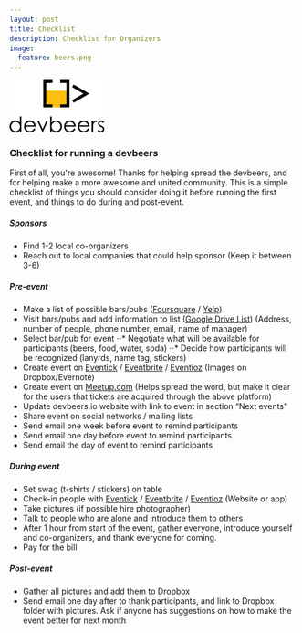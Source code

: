 ```yaml
---
layout: post
title: Checklist
description: Checklist for Organizers
image:
  feature: beers.png
---
```


![devbeers logo](/images/logos/devbeers/devbeerslogo.png )

### Checklist for running a devbeers

First of all, you're awesome! Thanks for helping spread the devbeers, and for helping make a more awesome and united community. This is a simple checklist of things you should consider doing it before running the first event, and things to do during and post-event.

##### Sponsors

* Find 1-2 local co-organizers
* Reach out to local companies that could help sponsor (Keep it between 3-6)

##### Pre-event


* Make a list of possible bars/pubs (<a href="https://foursquare.com/" target="_blank">Foursquare</a> / <a href="http://www.yelp.com/" target="_blank">Yelp</a>)
* Visit bars/pubs and add information to list (<a href="https://docs.google.com/spreadsheet/ccc?key=0AiS4mdojrISUdDBXejU3ZzZyU0Q5NThZMmR3YW1KaXc&usp=sharing" target="_blank">Google Drive List</a>) (Address, number of people, phone number, email, name of manager)
* Select bar/pub for event
⋅⋅* Negotiate what will be available for participants (beers, food, water, soda)
⋅⋅* Decide how participants will be recognized (lanyrds, name tag, stickers)
* Create event on <a href="http://www.eventick.com.br/" target="_blank">Eventick</a> / <a href="http://www.eventbrite.com/" target="_blank">Eventbrite</a> / <a href="https://eventioz.com/" target="_blank">Eventioz</a> (Images on Dropbox/Evernote)
* Create event on <a href="http://www.meetup.com/" target="_blank">Meetup.com</a> (Helps spread the word, but make it clear for the users that tickets are acquired through the above platform)
* Update devbeers.io website with link to event in section “Next events"
* Share event on social networks / mailing lists
* Send email one week before event to remind participants
* Send email one day before event to remind participants
* Send email the day of event to remind participants

##### During event

* Set swag (t-shirts / stickers) on table
* Check-in people with <a href="http://www.eventick.com.br/" target="_blank">Eventick</a> / <a href="http://www.eventbrite.com/" target="_blank">Eventbrite</a> / <a href="https://eventioz.com/" target="_blank">Eventioz</a> (Website or app)
* Take pictures (if possible hire photographer)
* Talk to people who are alone and introduce them to others
* After 1 hour from start of the event, gather everyone, introduce yourself and co-organizers, and thank everyone for coming.
* Pay for the bill

##### Post-event
* Gather all pictures and add them to Dropbox
* Send email one day after to thank participants, and link to Dropbox folder with pictures. Ask if anyone has suggestions on how to make the event better for next month
